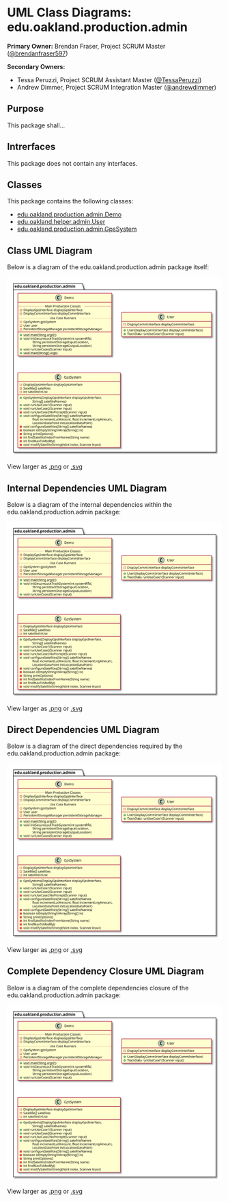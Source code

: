 # UML Class Diagrams: edu.oakland.production.admin

**Primary Owner:** Brendan Fraser, Project SCRUM Master ([@brendanfraser597](https://github.com/brendanfraser597/))

**Secondary Owners:**

- Tessa Peruzzi, Project SCRUM Assistant Master ([@TessaPeruzzi](https://github.com/TessaPeruzzi/))
- Andrew Dimmer, Project SCRUM Integration Master ([@andrewdimmer](https://github.com/andrewdimmer/))

## Purpose

This package shall...

## Intrerfaces

This package does not contain any interfaces.

## Classes

This package contains the following classes:

- [edu.oakland.production.admin.Demo](Demo)
- [edu.oakland.helper.admin.User](User)
- [edu.oakland.production.admin.GpsSystem](GpsSystem)

## Class UML Diagram

Below is a diagram of the edu.oakland.production.admin package itself:

![edu.oakland.production.admin](./AdminProductionPackage.svg)

View larger as [.png](./AdminProductionPackage.png) or [.svg](./AdminProductionPackage.svg)

## Internal Dependencies UML Diagram

Below is a diagram of the internal dependencies within the edu.oakland.production.admin package:

![edu.oakland.production.admin Internal Dependencies](./AdminProductionPackage_InternalDependencies.svg)

View larger as [.png](./AdminProductionPackage_InternalDependencies.png) or [.svg](./AdminProductionPackage_InternalDependencies.svg)

## Direct Dependencies UML Diagram

Below is a diagram of the direct dependencies required by the edu.oakland.production.admin package:

![edu.oakland.production.admin Direct Dependencies](./AdminProductionPackage_DirectDependencies.svg)

View larger as [.png](./AdminProductionPackage_DirectDependencies.png) or [.svg](./AdminProductionPackage_DirectDependencies.svg)

## Complete Dependency Closure UML Diagram

Below is a diagram of the complete dependencies closure of the edu.oakland.production.admin package:

![edu.oakland.production.admin Dependency Closure](./AdminProductionPackage_Closure.svg)

View larger as [.png](./AdminProductionPackage_Closure.png) or [.svg](./AdminProductionPackage_Closure.svg)
